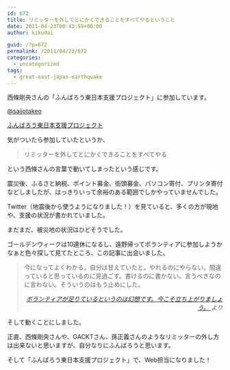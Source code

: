 ```yaml
---
id: 672
title: リミッターを外してとにかくできることをすべてやるということ
date: 2011-04-23T00:43:59+00:00
author: kikudai

guid: /?p=672
permalink: /2011/04/23/672
categories:
  - uncategorized
tags:
  - great-east-japan-earthquake
---
```

西條剛央さんの「ふんばろう東日本支援プロジェクト」に参加しています。

<a href="https://twitter.com/#!/saijotakeo" rel="nofollow">@saijotakeo</a>
  
[ふんばろう東日本支援プロジェクト](https://fumbaro.org/)

気がついたら参加していたというか、

> リミッターを外してとにかくできることをすべてやる

という西條さんの言葉で動いてしまったという感じです。

震災後、ふるさと納税、ポイント募金、街頭募金、パソコン寄付、プリンタ寄付などしましたが、はっきりいって余裕のある範囲でしかやっていませんでした。

Twitter（地震後から使うようになりました！）を見ていると、多くの方が現地や、支援の状況が書かれていました。
  
まだまだ、被災地の状況はひどそうでした。
  
ゴールデンウィークは10連休になるし、遠野帰ってボランティアに参加しようかなぁと色々探して見てたところ、この記事に出会いました。

> 今になってよくわかる。自分は甘えていたと。やれるのにやらない。間違っていると思っているのに見過ごす。書けるのに書かない。言うべきなのに言わない。そういうのはもう止めにした。
> 
> <p style="text-align: right;">
>   <em><a href="https://bit.ly/g8lVPt" rel="nofollow"> ボランティアが足りているというのは幻想です。今こそ立ち上がりましょう。 </a>より</em>
> </p>

そして動くことにしました。

正直、西條剛央さんや、GACKTさん、孫正義さんのようなリミッターの外し方は出来ないと思いますが、自分なりにふんばろうと思います。

そして「ふんばろう東日本支援プロジェクト」で、Web担当になりました！